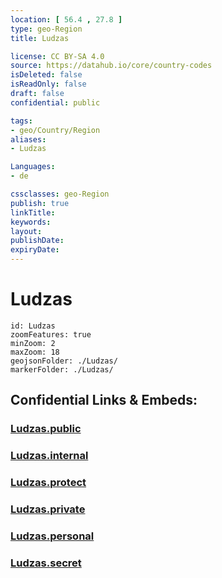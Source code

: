 ```yaml
---
location: [ 56.4 , 27.8 ] 
type: geo-Region
title: Ludzas

license: CC BY-SA 4.0
source: https://datahub.io/core/country-codes
isDeleted: false
isReadOnly: false
draft: false
confidential: public

tags:
- geo/Country/Region
aliases:
- Ludzas

Languages:
- de

cssclasses: geo-Region
publish: true
linkTitle: 
keywords: 
layout: 
publishDate: 
expiryDate: 
---
```


# Ludzas

```leaflet
id: Ludzas
zoomFeatures: true 
minZoom: 2 
maxZoom: 18
geojsonFolder: ./Ludzas/
markerFolder: ./Ludzas/
```


## Confidential Links & Embeds: 

### [Ludzas.public](/_public/\Earth\Continent\Europe\Europe~North\Latvia\Regions~Latvia\Latgale\counties~LatgaleLudzas.public.md) 

### [Ludzas.internal](/_internal/\Earth\Continent\Europe\Europe~North\Latvia\Regions~Latvia\Latgale\counties~LatgaleLudzas.internal.md) 

### [Ludzas.protect](/_protect/\Earth\Continent\Europe\Europe~North\Latvia\Regions~Latvia\Latgale\counties~LatgaleLudzas.protect.md) 

### [Ludzas.private](/_private/\Earth\Continent\Europe\Europe~North\Latvia\Regions~Latvia\Latgale\counties~LatgaleLudzas.private.md) 

### [Ludzas.personal](/_personal/\Earth\Continent\Europe\Europe~North\Latvia\Regions~Latvia\Latgale\counties~LatgaleLudzas.personal.md) 

### [Ludzas.secret](/_secret/\Earth\Continent\Europe\Europe~North\Latvia\Regions~Latvia\Latgale\counties~LatgaleLudzas.secret.md)


